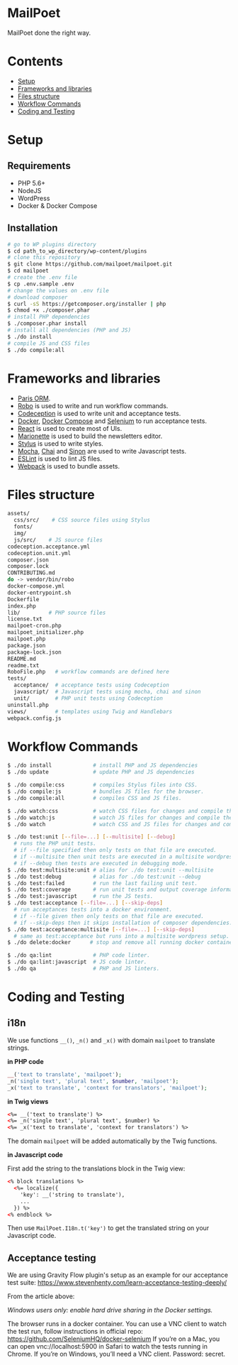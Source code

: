 # MailPoet

MailPoet done the right way.

# Contents

- [Setup](#setup)
- [Frameworks and libraries](#frameworks-and-libraries)
- [Files structure](#files-structure)
- [Workflow Commands](#workflow-commands)
- [Coding and Testing](#coding-and-testing)

# Setup

## Requirements
- PHP 5.6+
- NodeJS
- WordPress
- Docker & Docker Compose

## Installation
```bash
# go to WP plugins directory
$ cd path_to_wp_directory/wp-content/plugins
# clone this repository
$ git clone https://github.com/mailpoet/mailpoet.git
$ cd mailpoet
# create the .env file
$ cp .env.sample .env
# change the values on .env file
# download composer
$ curl -sS https://getcomposer.org/installer | php
$ chmod +x ./composer.phar
# install PHP dependencies
$ ./composer.phar install
# install all dependencies (PHP and JS)
$ ./do install
# compile JS and CSS files
$ ./do compile:all
```

# Frameworks and libraries

- [Paris ORM](https://github.com/j4mie/paris).
- [Robo](https://robo.li/) is used to write and run workflow commands.
- [Codeception](https://codeception.com/) is used to write unit and acceptance tests.
- [Docker](https://www.docker.com/), [Docker Compose](https://docs.docker.com/compose/) and [Selenium](https://www.seleniumhq.org/) to run acceptance tests.
- [React](https://reactjs.org/) is used to create most of UIs.
- [Marionette](https://marionettejs.com/) is used to build the newsletters editor.
- [Stylus](http://stylus-lang.com/) is used to write styles.
- [Mocha](https://mochajs.org/), [Chai](https://www.chaijs.com/) and [Sinon](https://sinonjs.org/) are used to write Javascript tests.
- [ESLint](https://eslint.org/) is used to lint JS files.
- [Webpack](https://webpack.js.org/) is used to bundle assets.

# Files structure
```bash
assets/
  css/src/    # CSS source files using Stylus
  fonts/
  img/
  js/src/    # JS source files
codeception.acceptance.yml
codeception.unit.yml
composer.json
composer.lock
CONTRIBUTING.md
do -> vendor/bin/robo
docker-compose.yml
docker-entrypoint.sh
Dockerfile
index.php
lib/         # PHP source files
license.txt
mailpoet-cron.php
mailpoet_initializer.php
mailpoet.php
package.json
package-lock.json
README.md
readme.txt
RoboFile.php   # workflow commands are defined here
tests/
  acceptance/  # acceptance tests using Codeception
  javascript/  # Javascript tests using mocha, chai and sinon
  unit/        # PHP unit tests using Codeception
uninstall.php
views/         # templates using Twig and Handlebars
webpack.config.js
```

# Workflow Commands

```bash
$ ./do install             # install PHP and JS dependencies
$ ./do update              # update PHP and JS dependencies

$ ./do compile:css         # compiles Stylus files into CSS.
$ ./do compile:js          # bundles JS files for the browser.
$ ./do compile:all         # compiles CSS and JS files.

$ ./do watch:css           # watch CSS files for changes and compile them.
$ ./do watch:js            # watch JS files for changes and compile them.
$ ./do watch               # watch CSS and JS files for changes and compile them.

$ ./do test:unit [--file=...] [--multisite] [--debug]
  # runs the PHP unit tests.
  # if --file specified then only tests on that file are executed.
  # if --multisite then unit tests are executed in a multisite wordpress setup.
  # if --debug then tests are executed in debugging mode.
$ ./do test:multisite:unit # alias for ./do test:unit --multisite
$ ./do test:debug          # alias for ./do test:unit --debug
$ ./do test:failed         # run the last failing unit test.
$ ./do test:coverage       # run unit tests and output coverage information.
$ ./do test:javascript     # run the JS tests.
$ ./do test:acceptance [--file=...] [--skip-deps]
  # run acceptances tests into a docker environment.
  # if --file given then only tests on that file are executed.
  # if --skip-deps then it skips installation of composer dependencies.
$ ./do test:acceptance:multisite [--file=...] [--skip-deps]
  # same as test:acceptance but runs into a multisite wordpress setup.
$ ./do delete:docker      # stop and remove all running docker containers.

$ ./do qa:lint             # PHP code linter.
$ ./do qa:lint:javascript  # JS code linter.
$ ./do qa                  # PHP and JS linters.
```

# Coding and Testing

## i18n

We use functions `__()`, `_n()` and `_x()` with domain `mailpoet` to translate strings.

**in PHP code**

```php
__('text to translate', 'mailpoet');
_n('single text', 'plural text', $number, 'mailpoet');
_x('text to translate', 'context for translators', 'mailpoet');
```

**in Twig views**

```html
<%= __('text to translate') %>
<%= _n('single text', 'plural text', $number) %>
<%= _x('text to translate', 'context for translators') %>
```

The domain `mailpoet` will be added automatically by the Twig functions.

**in Javascript code**

First add the string to the translations block in the Twig view:

```html
<% block translations %>
  <%= localize({
    'key': __('string to translate'),
    ...
  }) %>
<% endblock %>
```

Then use `MailPoet.I18n.t('key')` to get the translated string on your Javascript code.

## Acceptance testing

We are using Gravity Flow plugin's setup as an example for our acceptance test suite: https://www.stevenhenty.com/learn-acceptance-testing-deeply/

From the article above:

_Windows users only: enable hard drive sharing in the Docker settings._

The browser runs in a docker container. You can use a VNC client to watch the test run, follow instructions in official 
repo: https://github.com/SeleniumHQ/docker-selenium
If you’re on a Mac, you can open vnc://localhost:5900 in Safari to watch the tests running in Chrome. If you’re on Windows, you’ll need a VNC client. Password: secret.
